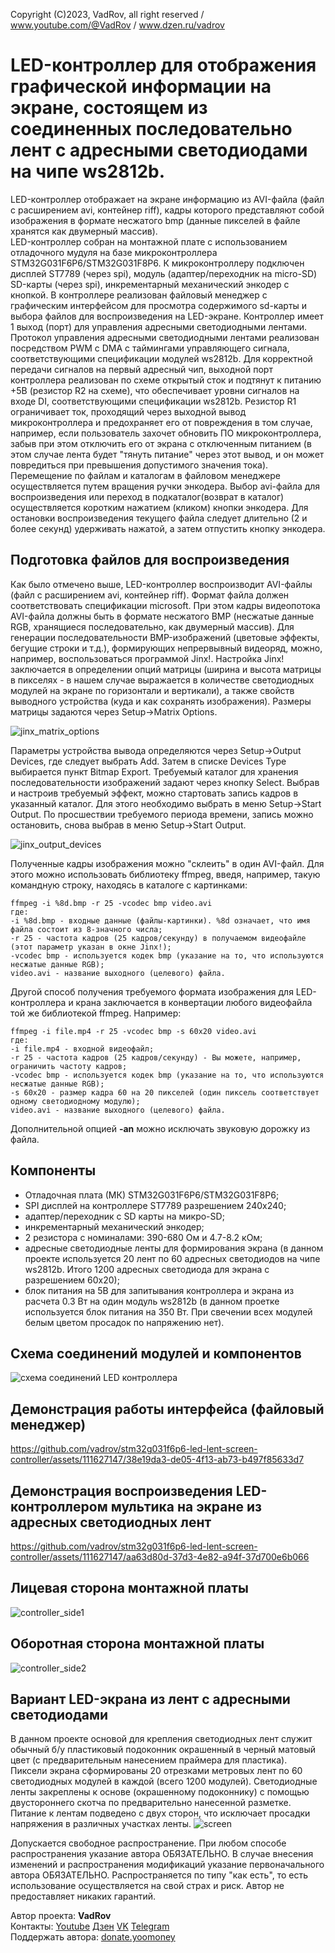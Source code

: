Copyright (C)2023, VadRov, all right reserved / www.youtube.com/@VadRov / www.dzen.ru/vadrov
# LED-контроллер для отображения графической информации на экране, состоящем из соединенных последовательно лент с адресными светодиодами на чипе ws2812b. 
LED-контроллер отображает на экране информацию из AVI-файла (файл с расширением avi, контейнер riff), кадры которого представляют собой изображения в формате несжатого bmp (данные пикселей в файле хранятся как двумерный массив).\
LED-контроллер собран на монтажной плате с использованием отладочного мудуля на базе микроконтроллера STM32G031F6P6/STM32G031F8P6. К микроконтроллеру подключен дисплей ST7789 (через spi), модуль (адаптер/переходник на micro-SD) SD-карты (через spi), инкрементарный механический энкодер с кнопкой. В контроллере реализован файловый менеджер с графическим интерфейсом для просмотра содержимого sd-карты и выбора файлов для воспроизведения на LED-экране. Контроллер имеет 1 выход (порт) для управления адресными светодиодными лентами. Протокол управления адресными светодиодными лентами реализован посредством PWM c DMA с таймингами управляющего сигнала, соответствующими спецификации модулей ws2812b. Для корректной передачи сигналов на первый адресный чип, выходной порт контроллера реализован по схеме открытый сток и подтянут к питанию +5В (резистор R2 на схеме), что обеспечивает уровни сигналов на входе DI, соответствующими спецификации ws2812b. Резистор R1 ограничивает ток, проходящий через выходной вывод микроконтроллера и предохраняет его от повреждения в том случае, например, если пользователь захочет обновить ПО микроконтроллера, забыв при этом отключить его от экрана с отключенным питанием (в этом случае лента будет "тянуть питание" через этот вывод, и он может повредиться при превышения допустимого значения тока).
Перемещение по файлам и каталогам в файловом менеджере осуществляется путем вращения ручки энкодера. Выбор avi-файла для воспроизведения или переход в подкаталог(возврат в каталог) осуществляется коротким нажатием (кликом) кнопки энкодера. Для остановки воспроизведения текущего файла следует длительно (2 и более секунд) удерживать нажатой, а затем отпустить кнопку энкодера. 
## Подготовка файлов для воспроизведения
Как было отмечено выше, LED-контроллер воспроизводит AVI-файлы (файл с расширением avi, контейнер riff). Формат файла должен соответствовать спецификации microsoft. При этом кадры видеопотока AVI-файла должны быть в формате несжатого BMP (несжатые данные RGB, хранящиеся последовательно, как двумерный массив). Для генерации последовательности BMP-изображений (цветовые эффекты, бегущие строки и т.д.), формирующих непрервывный видеоряд, можно, например, воспользоваться программой Jinx!. Настройка Jinx! заключается в определении опций матрицы (ширина и высота матрицы в пикселях - в нашем случае выражается в количестве светодиодных модулей на экране по горизонтали и вертикали), а также свойств выводного устройства (куда и как сохранять изображения). Размеры матрицы задаются через Setup->Matrix Options. 

![jinx_matrix_options](https://github.com/vadrov/stm32g031f6p6-led-lent-screen-controller/assets/111627147/c513b7a0-72bb-46d3-817d-3182883e8733)

Параметры устройства вывода определяются через Setup->Output Devices, где следует выбрать Add. Затем в списке Devices Type выбирается пункт Bitmap Export. Требуемый каталог для хранения последовательности изображений задают через кнопку Select. Выбрав и настроив требуемый эффект, можно стартовать запись кадров в указанный каталог. Для этого необходимо выбрать в меню Setup->Start Output. По просшествии требуемого периода времени, запись можно остановить, снова выбрав в меню Setup->Start Output.

![jinx_output_devices](https://github.com/vadrov/stm32g031f6p6-led-lent-screen-controller/assets/111627147/a01735f5-6dc6-463a-a37c-f295db8f879b)

Полученные кадры изображения можно "склеить" в один AVI-файл. Для этого можно использовать библиотеку ffmpeg, введя, например, такую командную строку, находясь в каталоге с картинками:
```
ffmpeg -i %8d.bmp -r 25 -vcodec bmp video.avi
где:
-i %8d.bmp - входные данные (файлы-картинки). %8d означает, что имя файла состоит из 8-значного числа;
-r 25 - частота кадров (25 кадров/секунду) в получаемом видеофайле (этот параметр указан в окне Jinx!);
-vcodec bmp - используется кодек bmp (указание на то, что используются несжатые данные RGB);
video.avi - название выходного (целевого) файла.
```
Другой способ получения требуемого формата изображения для LED-контроллера и крана заключается в конвертации любого видеофайла той же библиотекой ffmpeg. Например:
```
ffmpeg -i file.mp4 -r 25 -vcodec bmp -s 60x20 video.avi
где:
-i file.mp4 - входной видеофайл;
-r 25 - частота кадров (25 кадров/секунду) - Вы можете, например, ограничить частоту кадров;
-vcodec bmp - используется кодек bmp (указание на то, что используются несжатые данные RGB);
-s 60x20 - размер кадра 60 на 20 пикселей (один пиксель соответствует одному светодиодному модулю);
video.avi - название выходного (целевого) файла.
```
Дополнительной опцией **-an** можно исключать звуковую дорожку из файла.
## Компоненты
- Отладочная плата (МК) STM32G031F6P6/STM32G031F8P6;
- SPI дисплей на контроллере ST7789 разрешением 240x240;
- адаптер/переходник с SD карты на микро-SD;
- инкрементарный механический энкодер;
- 2 резистора с номиналами: 390-680 Ом и 4.7-8.2 кОм;
- адресные светодиодные ленты для формирования экрана (в данном проекте используется 20 лент по 60 адресных светодиодов на чипе ws2812b. Итого 1200 адресных светодиода для экрана с разрешением 60х20);
- блок питания на 5В для запитывания контроллера и экрана из расчета 0.3 Вт на один модуль ws2812b (в данном проетке используется блок питания на 350 Вт. При свечении всех модулей белым цветом просадок по напряжению нет).
## Схема соединений модулей и компонентов
![схема соединений LED контроллера](https://github.com/vadrov/stm32g031f6p6-led-lent-screen-controller/assets/111627147/7e9db14c-1e46-4c8c-ba71-1c4ffcef843f)
## Демонстрация работы интерфейса (файловый менеджер) 
https://github.com/vadrov/stm32g031f6p6-led-lent-screen-controller/assets/111627147/38e19da3-de05-4f13-ab73-b497f85633d7
## Демонстрация воспроизведения LED-контроллером мультика на экране из адресных светодиодных лент
https://github.com/vadrov/stm32g031f6p6-led-lent-screen-controller/assets/111627147/aa63d80d-37d3-4e82-a94f-37d700e6b066
## Лицевая сторона монтажной платы
![controller_side1](https://github.com/vadrov/stm32g031f6p6-led-lent-screen-controller/assets/111627147/383d8c5a-8d73-4b3e-b896-358a0a315c2e)
## Оборотная сторона монтажной платы
![controller_side2](https://github.com/vadrov/stm32g031f6p6-led-lent-screen-controller/assets/111627147/6ea11f9b-ff75-495c-a7b1-adb1f4f86806)
## Вариант LED-экрана из лент с адресными светодиодами
В данном проекте основой для крепления светодиодных лент служит обычный б/у пластиковый подоконник окрашенный в черный матовый цвет (с предварительным нанесением праймера для пластика). Пиксели экрана сформированы 20 отрезками метровых лент по 60 светодиодных модулей в каждой (всего 1200 модулей). Светодиодные ленты закреплены к основе (окрашенному подоконнику) с помощью двустороннего скотча по предварительно нанесенной разметке. Питание к лентам подведено с двух сторон, что исключает просадки напряжения в различных участках ленты.
![screen](https://github.com/vadrov/stm32g031f6p6-led-lent-screen-controller/assets/111627147/9ab5b044-a5a9-4ee6-aa04-8c1c01cf9d0f)

Допускается свободное распространение. При любом способе распространения указание автора ОБЯЗАТЕЛЬНО. В случае внесения изменений и распространения модификаций указание первоначального автора ОБЯЗАТЕЛЬНО. Распространяется по типу "как есть", то есть использование осуществляется на свой страх и риск. Автор не предоставляет никаких гарантий.

Автор проекта: **VadRov**\
Контакты: [Youtube](https://www.youtube.com/@VadRov) [Дзен](https://dzen.ru/vadrov) [VK](https://vk.com/vadrov) [Telegram](https://t.me/vadrov_channel)\
Поддержать автора: [donate.yoomoney](https://yoomoney.ru/to/4100117522443917)

